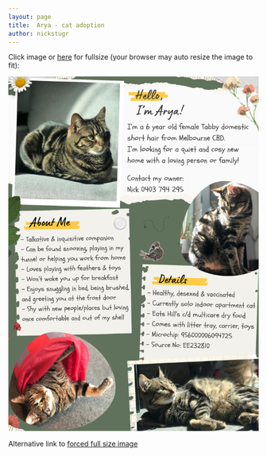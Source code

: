 ```yaml
---
layout: page
title:  Arya - cat adoption
author: nickstugr
---
```


Click image or [here](/assets/CatAdoption-Arya.png) for fullsize (your browser may auto resize the image to fit):

[![Arya](/assets/CatAdoption-Arya.png)](/assets/CatAdoption-Arya.png "Click for fullsize")

Alternative link to [forced full size image](/assets/arya_forcefullsize.html)